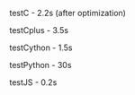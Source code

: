 testC - 2.2s (after optimization)

testCplus - 3.5s

testCython - 1.5s

testPython - 30s

testJS - 0.2s
